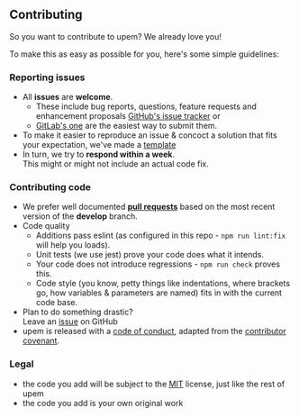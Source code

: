 ## Contributing

So you want to contribute to upem? We already love you!

To make this as easy as possible for you, here's some simple guidelines:

### Reporting issues
- All **issues** are **welcome**.    
  - These include bug reports, questions, feature requests and enhancement
    proposals
    [GitHub's issue tracker](https://github.com/sverweij/upem/issues)
    or 
  - [GitLab's one](https://gitlab.com/sverweij/upem/issues)
    are the easiest way to submit them.
- To make it easier to reproduce an issue & concoct a solution that fits
  your expectation, we've made a [template](ISSUE_TEMPLATE.md)
- In turn, we try to **respond within a week**.    
  This might or might not include an actual code fix.

### Contributing code
- We prefer well documented
  **[pull requests](https://help.github.com/articles/creating-a-pull-request/)**
  based on the most recent version of the **develop** branch.
- Code quality
    - Additions pass eslint (as configured in this repo -
      `npm run lint:fix` will help you loads).
    - Unit tests (we use jest) prove your code does what it intends.
    - Your code does not introduce regressions - ```npm run check``` proves this.
    - Code style (you know, petty things like indentations, where brackets go,
      how variables & parameters are named) fits in with the current code base.
- Plan to do something drastic?     
  Leave an
  [issue](https://github.com/sverweij/upem/issues/new) on GitHub
- upem is released with a [code of conduct](CODE_OF_CONDUCT.md), adapted
  from the [contributor covenant](http://contributor-covenant.org/).

### Legal
- the code you add will be subject to the
  [MIT](../LICENSE) license, just like the rest of upem
- the code you add is your own original work
